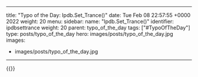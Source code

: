 
---
title: "Typo of the Day: Ipdb.Set_Trance()"
date: Tue Feb 08 22:57:55 +0000 2022
weight: 20
menu:
  sidebar:
    name: "Ipdb.Set_Trance()"
    identifier: ipdbsettrance
    weight: 20
    parent: typo_of_the_day
tags: ["#TypoOfTheDay"]
type: posts/typo_of_the_day
hero: images/posts/typo_of_the_day.jpg
images:
- images/posts/typo_of_the_day.jpg
---


{{<x user="mariatta" id="1491184547773378562">}}

